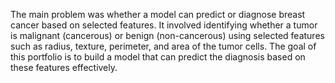 The main problem was whether a model can predict or diagnose breast cancer based on selected features. It involved identifying whether a tumor is malignant (cancerous) or benign (non-cancerous) using selected features such as radius, texture, perimeter, and area of the tumor cells. The goal of this portfolio is to build a model that can predict the diagnosis based on these features effectively.
